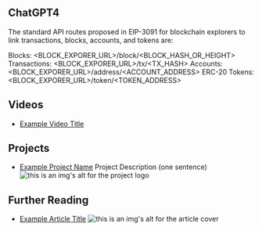 ## ChatGPT4

The standard API routes proposed in EIP-3091 for blockchain explorers to link transactions, blocks, accounts, and tokens are:

Blocks: <BLOCK_EXPORER_URL>/block/<BLOCK_HASH_OR_HEIGHT>
Transactions: <BLOCK_EXPORER_URL>/tx/<TX_HASH>
Accounts: <BLOCK_EXPORER_URL>/address/<ACCOUNT_ADDRESS>
ERC-20 Tokens: <BLOCK_EXPORER_URL>/token/<TOKEN_ADDRESS>

## Videos

- [Example Video Title](https://www.youtube.com/watch?v=TDGq4aeevgY)

## Projects

- [Example Project Name](https://xxxx.xxx/xxxxx) Project Description (one sentence) ![this is an img's alt for the project logo](https://xxxx.xxx/project-logo.xxx)

## Further Reading

- [Example Article Title](https://xxxx.xxx/xxxxx) ![this is an img's alt for the article cover](https://xxxx.xxx/article-cover.xxx)
